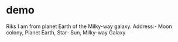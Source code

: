 # demo
Riks
I am from planet Earth of the Milky-way galaxy.
Address:-
Moon colony, Planet Earth, Star- Sun, Milky-way Galaxy
